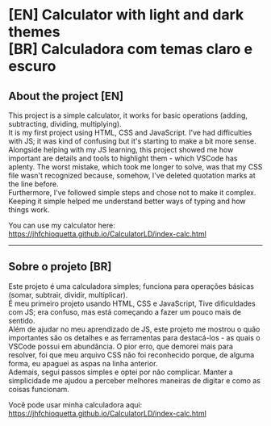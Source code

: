 <h1>[EN] Calculator with light and dark themes</br>
[BR] Calculadora com temas claro e escuro</h1>

<h2>About the project [EN]</h2>
This project is a simple calculator, it works for basic operations (adding, subtracting, dividing, multiplying).</br>
It is my first project using HTML, CSS and JavaScript. I've had difficulties with JS; it was kind of confusing but it's starting to make a bit more sense.</br>
Alongside helping with my JS learning, this project showed me how important are details and tools to highlight them - which VSCode has aplenty. The worst mistake, which took me longer to solve, was that my CSS file wasn't recognized because, somehow, I've deleted quotation marks at the line before.</br>
Furthermore, I've followed simple steps and chose not to make it complex. Keeping it simple helped me understand better ways of typing and how things work.</br>

You can use my calculator here: https://jhfchioquetta.github.io/CalculatorLD/index-calc.html

_________________________________________________

<h2>Sobre o projeto [BR]</h2>
Este projeto é uma calculadora simples; funciona para operações básicas (somar, subtrair, dividir, multiplicar).</br>
É meu primeiro projeto usando HTML, CSS e JavaScript, Tive dificuldades com JS; era confuso, mas está começando a fazer um pouco mais de sentido.</br>
Além de ajudar no meu aprendizado de JS, este projeto me mostrou o quão importantes são os detalhes e as ferramentas para destacá-los - as quais o VSCode possui em abundância. O pior erro, que demorei mais para resolver, foi que meu arquivo CSS não foi reconhecido porque, de alguma forma, eu apaguei as aspas na linha anterior.</br>
Ademais, segui passos simples e optei por não complicar. Manter a simplicidade me ajudou a perceber melhores maneiras de digitar e como as coisas funcionam.</br>

Você pode usar minha calculadora aqui: https://jhfchioquetta.github.io/CalculatorLD/index-calc.html